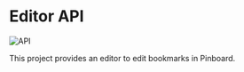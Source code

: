 # Editor API


![API](https://github.com/the-trump-dump/editor-api/workflows/API/badge.svg)

This project provides an editor to edit bookmarks in Pinboard.

